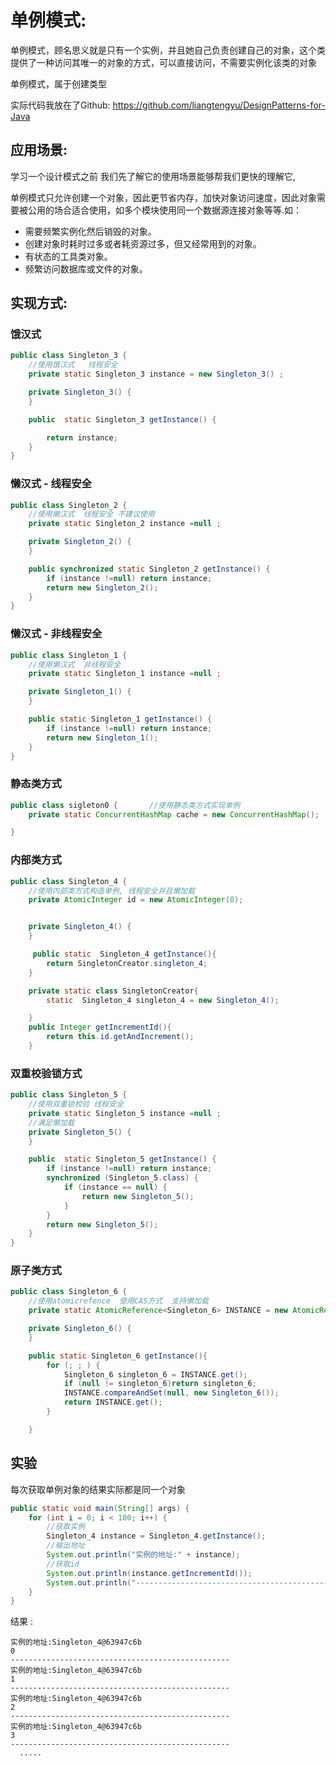 # 单例模式:
单例模式，顾名思义就是只有一个实例，并且她自己负责创建自己的对象，这个类提供了一种访问其唯一的对象的方式，可以直接访问，不需要实例化该类的对象

单例模式，属于创建类型

实际代码我放在了Github: https://github.com/liangtengyu/DesignPatterns-for-Java

## 应用场景:
学习一个设计模式之前 我们先了解它的使用场景能够帮我们更快的理解它,

单例模式只允许创建一个对象，因此更节省内存，加快对象访问速度，因此对象需要被公用的场合适合使用，如多个模块使用同一个数据源连接对象等等.如：

- 需要频繁实例化然后销毁的对象。
- 创建对象时耗时过多或者耗资源过多，但又经常用到的对象。
- 有状态的工具类对象。
- 频繁访问数据库或文件的对象。

## 实现方式:

### 饿汉式
```java
public class Singleton_3 {
    //使用饿汉式   线程安全
    private static Singleton_3 instance = new Singleton_3() ;

    private Singleton_3() {
    }

    public  static Singleton_3 getInstance() {

        return instance;
    }
}
```
### 懒汉式 - 线程安全
```java
public class Singleton_2 {
    //使用懒汉式  线程安全 不建议使用
    private static Singleton_2 instance =null ;

    private Singleton_2() {
    }

    public synchronized static Singleton_2 getInstance() {
        if (instance !=null) return instance;
        return new Singleton_2();
    }
}
```
### 懒汉式 - 非线程安全
```java
public class Singleton_1 {
    //使用懒汉式  非线程安全
    private static Singleton_1 instance =null ;

    private Singleton_1() {
    }

    public static Singleton_1 getInstance() {
        if (instance !=null) return instance;
        return new Singleton_1();
    }
}
```
### 静态类方式
```java
public class sigleton0 {       //使用静态类方式实现单例
    private static ConcurrentHashMap cache = new ConcurrentHashMap();

}
```
### 内部类方式
```java
public class Singleton_4 {
    //使用内部类方式构造单例, 线程安全并且懒加载
    private AtomicInteger id = new AtomicInteger(0);


    private Singleton_4() {
    }

     public static  Singleton_4 getInstance(){
        return SingletonCreator.singleton_4;
    }

    private static class SingletonCreator{
        static  Singleton_4 singleton_4 = new Singleton_4();

    }
    public Integer getIncrementId(){
        return this.id.getAndIncrement();
    }
```
### 双重校验锁方式
```java
public class Singleton_5 {
    //使用双重锁校验 线程安全
    private static Singleton_5 instance =null ;
    //满足懒加载
    private Singleton_5() {
    }

    public  static Singleton_5 getInstance() {
        if (instance !=null) return instance;
        synchronized (Singleton_5.class) {
            if (instance == null) {
                return new Singleton_5();
            }
        }
        return new Singleton_5();
    }
}
```
### 原子类方式
```java
public class Singleton_6 {
    //使用atomicrefence  使用CAS方式  支持懒加载
    private static AtomicReference<Singleton_6> INSTANCE = new AtomicReference<Singleton_6>();

    private Singleton_6() {
    }

    public static Singleton_6 getInstance(){
        for (; ; ) {
            Singleton_6 singleton_6 = INSTANCE.get();
            if (null != singleton_6)return singleton_6;
            INSTANCE.compareAndSet(null, new Singleton_6());
            return INSTANCE.get();
        }

    }
```

## 实验
每次获取单例对象的结果实际都是同一个对象
```java
public static void main(String[] args) {
    for (int i = 0; i < 100; i++) {
        //获取实例
        Singleton_4 instance = Singleton_4.getInstance();
        //输出地址
        System.out.println("实例的地址:" + instance);
        //获取id
        System.out.println(instance.getIncrementId());
        System.out.println("-------------------------------------------------");
    }
}
```
结果 :
```
实例的地址:Singleton_4@63947c6b
0
-------------------------------------------------
实例的地址:Singleton_4@63947c6b
1
-------------------------------------------------
实例的地址:Singleton_4@63947c6b
2
-------------------------------------------------
实例的地址:Singleton_4@63947c6b
3
-------------------------------------------------
  .....
```